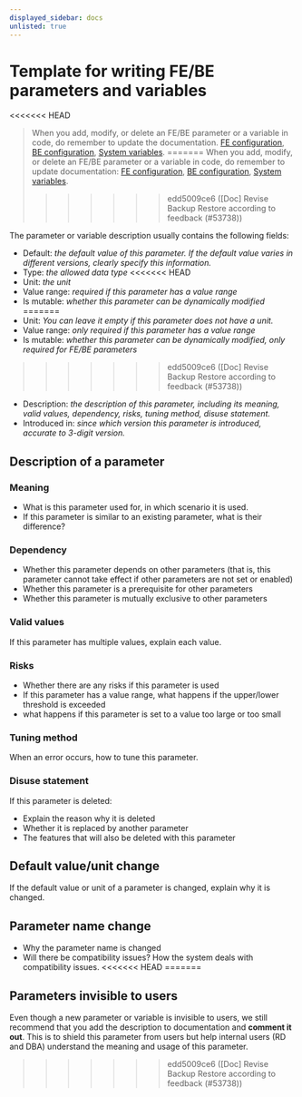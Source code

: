 ```yaml
---
displayed_sidebar: docs
unlisted: true
---
```


# Template for writing FE/BE parameters and variables

<<<<<<< HEAD
> When you add, modify, or delete an FE/BE parameter or a variable in code, do remember to update the documentation. [FE configuration](https://docs.starrocks.io/docs/administration/management/FE_configuration/), [BE configuration](https://docs.starrocks.io/docs/administration/management/BE_configuration/), [System variables](https://docs.starrocks.io/docs/reference/System_variable/).
=======
> When you add, modify, or delete an FE/BE parameter or a variable in code, do remember to update documentation: [FE configuration](https://docs.starrocks.io/docs/administration/management/FE_configuration/), [BE configuration](https://docs.starrocks.io/docs/administration/management/BE_configuration/), [System variables](https://docs.starrocks.io/docs/reference/System_variable/).
>>>>>>> edd5009ce6 ([Doc] Revise Backup Restore according to feedback (#53738))

The parameter or variable description usually contains the following fields:

- Default: *the default value of this parameter. If the default value varies in different versions, clearly specify this information.*
- Type: *the allowed data type*
<<<<<<< HEAD
- Unit: *the unit*
- Value range: *required if this parameter has a value range*
- Is mutable: *whether this parameter can be dynamically modified*
=======
- Unit: *You can leave it empty if this parameter does not have a unit.*
- Value range: *only required if this parameter has a value range*
- Is mutable: *whether this parameter can be dynamically modified, only required for FE/BE parameters*
>>>>>>> edd5009ce6 ([Doc] Revise Backup Restore according to feedback (#53738))
- Description: *the description of this parameter, including its meaning, valid values, dependency, risks, tuning method, disuse statement.*
- Introduced in: *since which version this parameter is introduced, accurate to 3-digit version.*

## Description of a parameter

### Meaning

- What is this parameter used for, in which scenario it is used.
- If this parameter is similar to an existing parameter, what is their difference?

### Dependency

- Whether this parameter depends on other parameters (that is, this parameter cannot take effect if other parameters are not set or enabled)
- Whether this parameter is a prerequisite for other parameters
- Whether this parameter is mutually exclusive to other parameters

### Valid values

If this parameter has multiple values, explain each value.

### Risks

- Whether there are any risks if this parameter is used
- If this parameter has a value range, what happens if the upper/lower threshold is exceeded
- what happens if this parameter is set to a value too large or too small

### Tuning method

When an error occurs, how to tune this parameter.

### Disuse statement

If this parameter is deleted:

- Explain the reason why it is deleted
- Whether it is replaced by another parameter
- The features that will also be deleted with this parameter

## Default value/unit change

If the default value or unit of a parameter is changed, explain why it is changed.

## Parameter name change

- Why the parameter name is changed
- Will there be compatibility issues? How the system deals with compatibility issues.
<<<<<<< HEAD
=======

## Parameters invisible to users

Even though a new parameter or variable is invisible to users, we still recommend that you add the description to documentation and **comment it out**. This is to shield this parameter from users but help internal users (RD and DBA) understand the meaning and usage of this parameter.
>>>>>>> edd5009ce6 ([Doc] Revise Backup Restore according to feedback (#53738))

